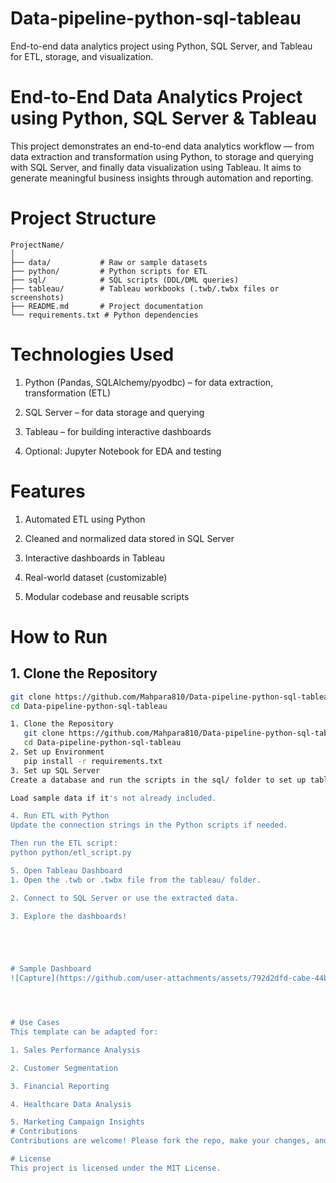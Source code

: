 # Data-pipeline-python-sql-tableau
End-to-end data analytics project using Python, SQL Server, and Tableau for ETL, storage, and visualization.
# End-to-End Data Analytics Project using Python, SQL Server & Tableau
This project demonstrates an end-to-end data analytics workflow — from data extraction and transformation using Python, to storage and querying with SQL Server, and finally data visualization using Tableau. It aims to generate meaningful business insights through automation and reporting.
# Project Structure

```text
ProjectName/
│
├── data/           # Raw or sample datasets
├── python/         # Python scripts for ETL
├── sql/            # SQL scripts (DDL/DML queries)
├── tableau/        # Tableau workbooks (.twb/.twbx files or screenshots)
├── README.md       # Project documentation
└── requirements.txt # Python dependencies
```



# Technologies Used
1. Python (Pandas, SQLAlchemy/pyodbc) – for data extraction, transformation (ETL)

2. SQL Server – for data storage and querying

3. Tableau – for building interactive dashboards

4. Optional: Jupyter Notebook for EDA and testing
# Features
1. Automated ETL using Python

2. Cleaned and normalized data stored in SQL Server

3. Interactive dashboards in Tableau

4. Real-world dataset (customizable)

5. Modular codebase and reusable scripts

# How to Run

## 1. Clone the Repository

```bash
git clone https://github.com/Mahpara810/Data-pipeline-python-sql-tableau
cd Data-pipeline-python-sql-tableau

1. Clone the Repository
   git clone https://github.com/Mahpara810/Data-pipeline-python-sql-tableau
   cd Data-pipeline-python-sql-tableau
2. Set up Environment
   pip install -r requirements.txt
3. Set up SQL Server
Create a database and run the scripts in the sql/ folder to set up tables.

Load sample data if it's not already included.

4. Run ETL with Python
Update the connection strings in the Python scripts if needed.

Then run the ETL script:
python python/etl_script.py

5. Open Tableau Dashboard
1. Open the .twb or .twbx file from the tableau/ folder.

2. Connect to SQL Server or use the extracted data.

3. Explore the dashboards!





# Sample Dashboard
![Capture](https://github.com/user-attachments/assets/792d2dfd-cabe-44b3-920a-2f194f1165a7)




# Use Cases
This template can be adapted for:

1. Sales Performance Analysis

2. Customer Segmentation

3. Financial Reporting

4. Healthcare Data Analysis

5. Marketing Campaign Insights
# Contributions
Contributions are welcome! Please fork the repo, make your changes, and submit a pull request.

# License
This project is licensed under the MIT License.








